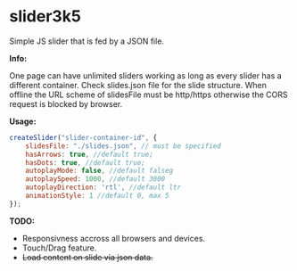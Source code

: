# slider3k5
Simple JS slider that is fed by a JSON file.

**Info:**

One page can have unlimited sliders working as long as every slider has a different container.
Check slides.json file for the slide structure.
When offline the URL scheme of slidesFile must be http/https otherwise the CORS request is blocked by browser.

**Usage:**

```javascript
createSlider("slider-container-id", {
    slidesFile: "./slides.json", // must be specified
    hasArrows: true, //default true;
    hasDots: true, //default true;
    autoplayMode: false, //default falseg
    autoplaySpeed: 1000, //default 3000
    autoplayDirection: 'rtl', //default ltr
    animationStyle: 1 //default 0, max 5
});
```

**TODO:**

* Responsivness accross all browsers and devices.
* Touch/Drag feature.
* ~~Load content on slide via json data.~~ 